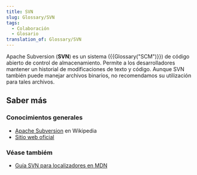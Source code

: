 ```yaml
---
title: SVN
slug: Glossary/SVN
tags:
  - Colaboración
  - Glosario
translation_of: Glossary/SVN
---
```


Apache Subversion (**SVN**) es un sistema ({{Glossary("SCM")}}) de código abierto de control de almacenamiento. Permite a los desarrolladores mantener un historial de modificaciones de texto y código. Aunque SVN también puede manejar archivos binarios, no recomendamos su utilización para tales archivos.

## Saber más

### Conocimientos generales

- [Apache Subversion](https://es.wikipedia.org/wiki/Subversion_(software)) en Wikipedia
- [Sitio web oficial](https://subversion.apache.org/)

### Véase tambiém

- [Guía SVN para localizadores en MDN](/en-US/docs/Mozilla/Localization/SVN_guide_for_localizers)
